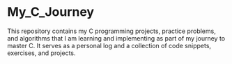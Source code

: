 # My_C_Journey
This repository contains my C programming projects, practice problems, and algorithms that I am learning and implementing as part of my journey to master C. It serves as a personal log and a collection of code snippets, exercises, and projects.
